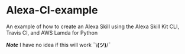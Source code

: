 # Alexa-CI-example
An example of how to create an Alexa Skill using the Alexa Skill Kit CLI, Travis CI, and AWS Lamda for Python

***Note*** I have no idea if this will work ¯\\__(ツ)__/¯ 
